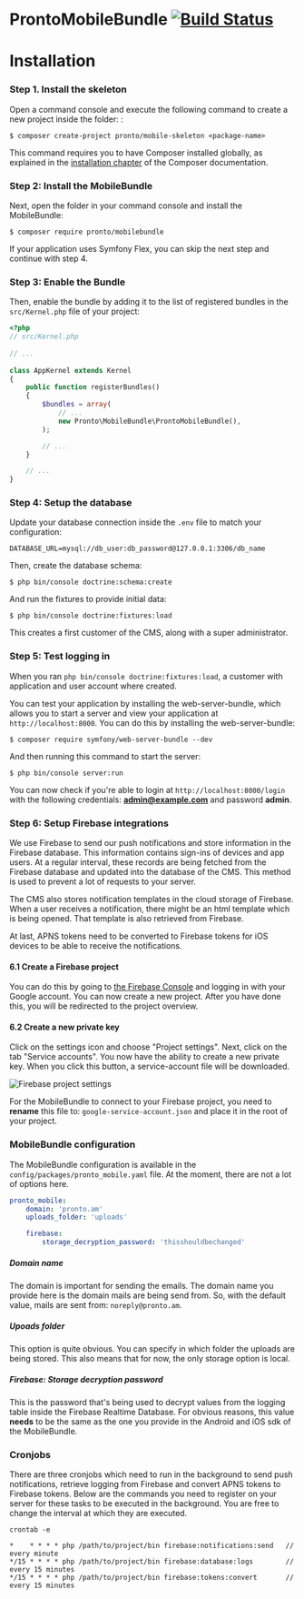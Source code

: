 # ProntoMobileBundle [![Build Status](https://travis-ci.com/Pronto-am/MobileBundle.svg?branch=master)](https://travis-ci.com/Pronto-am/MobileBundle)

Installation
============

### Step 1. Install the skeleton

Open a command console and execute the following command to create a new project inside the folder: <package-name>:

```console
$ composer create-project pronto/mobile-skeleton <package-name>
```

This command requires you to have Composer installed globally, as explained
in the [installation chapter](https://getcomposer.org/doc/00-intro.md)
of the Composer documentation.

### Step 2: Install the MobileBundle

Next, open the folder in your command console and install the MobileBundle:

```console
$ composer require pronto/mobilebundle
```

If your application uses Symfony Flex, you can skip the next step and continue with step 4.


### Step 3: Enable the Bundle

Then, enable the bundle by adding it to the list of registered bundles
in the `src/Kernel.php` file of your project:

```php
<?php
// src/Kernel.php
 
// ...
 
class AppKernel extends Kernel
{
    public function registerBundles()
    {
        $bundles = array(
            // ...
            new Pronto\MobileBundle\ProntoMobileBundle(),
        );

        // ...
    }

    // ...
}
```


### Step 4: Setup the database

Update your database connection inside the `.env` file to match your configuration:

```dotenv
DATABASE_URL=mysql://db_user:db_password@127.0.0.1:3306/db_name
```

Then, create the database schema:

```console
$ php bin/console doctrine:schema:create
```

And run the fixtures to provide initial data:

```console
$ php bin/console doctrine:fixtures:load
```

This creates a first customer of the CMS, along with a super administrator.


### Step 5: Test logging in

When you ran `php bin/console doctrine:fixtures:load`, a customer with application and user account where created.

You can test your application by installing the web-server-bundle, which allows you to start a server and view your application at `http://localhost:8000`. You can do this by installing the web-server-bundle:

```console
$ composer require symfony/web-server-bundle --dev
```

And then running this command to start the server:

```console
$ php bin/console server:run
```

You can now check if you're able to login at `http://localhost:8000/login` with the following credentials: **admin@example.com** and password **admin**.


### Step 6: Setup Firebase integrations

We use Firebase to send our push notifications and store information in the Firebase database. This information contains sign-ins of devices and app users. At a regular interval, these records are being fetched from the Firebase database and updated into the database of the CMS. This method is used to prevent a lot of requests to your server. 

The CMS also stores notification templates in the cloud storage of Firebase. When a user receives a notification, there might be an html template which is being opened. That template is also retrieved from Firebase.

At last, APNS tokens need to be converted to Firebase tokens for iOS devices to be able to receive the notifications.

#### 6.1 Create a Firebase project

You can do this by going to [the Firebase Console](https://console.firebase.com) and logging in with your Google account. You can now create a new project. After you have done this, you will be redirected to the project overview. 

#### 6.2 Create a new private key

Click on the settings icon and choose "Project settings". Next, click on the tab "Service accounts". You now have the ability to create a new private key. When you click this button, a service-account file will be downloaded.

![Firebase project settings](https://cdn-images-1.medium.com/max/1800/1*1aRZ-Z32fyG6zv4zpvcZAw.png)

For the MobileBundle to connect to your Firebase project, you need to **rename** this file to: `google-service-account.json` and place it in the root of your project.


### MobileBundle configuration

The MobileBundle configuration is available in the `config/packages/pronto_mobile.yaml` file. At the moment, there are not a lot of options here.

```yaml
pronto_mobile:
    domain: 'pronto.am'
    uploads_folder: 'uploads'

    firebase:
        storage_decryption_password: 'thisshouldbechanged'
```

##### Domain name
The domain is important for sending the emails. The domain name you provide here is the domain mails are being send from. So, with the default value, mails are sent from: `noreply@pronto.am`.

##### Upoads folder
This option is quite obvious. You can specify in which folder the uploads are being stored. This also means that for now, the only storage option is local.

##### Firebase: Storage decryption password
This is the password that's being used to decrypt values from the logging table inside the Firebase Realtime Database. For obvious reasons, this value **needs** to be the same as the one you provide in the Android and iOS sdk of the MobileBundle. 


### Cronjobs

There are three cronjobs which need to run in the background to send push notifications, retrieve logging from Firebase and convert APNS tokens to Firebase tokens. Below are the commands you need to register on your server for these tasks to be executed in the background. You are free to change the interval at which they are executed.

```console
crontab -e
```
```console
*    * * * * php /path/to/project/bin firebase:notifications:send   // every minute
*/15 * * * * php /path/to/project/bin firebase:database:logs        // every 15 minutes
*/15 * * * * php /path/to/project/bin firebase:tokens:convert       // every 15 minutes
```